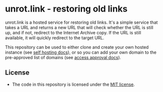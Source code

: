 # unrot.link - restoring old links

unrot.link is a hosted service for restoring old links. It's a simple service that takes a URL and returns a new URL that will check whether the URL is still up, and if not, redirect to the Internet Archive copy. If the URL is still available, it will quickly redirect to the target URL.

This repository can be used to either clone and create your own hosted instance (see [self hosting docs](https://unrot.link/docs/self-hosted)), or so you can add your own domain to the pre-approved list of domains (see [access approval docs](https://unrot.link/docs/access)).

## License

- The code in this repository is licensed under the [MIT license](https://rem.mit-license.org).

